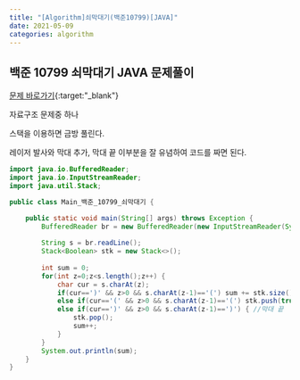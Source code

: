 ```yaml
---
title: "[Algorithm]쇠막대기(백준10799)[JAVA]"
date: 2021-05-09
categories: algorithm
---
```




## 백준 10799 쇠막대기 JAVA  문제풀이



[문제 바로가기](http://boj.kr/10799){:target:"_blank"}



자료구조 문제중 하나

스택을 이용하면 금방 풀린다.



레이저 발사와 막대 추가, 막대 끝 이부분을 잘 유념하여 코드를 짜면 된다.



```java
import java.io.BufferedReader;
import java.io.InputStreamReader;
import java.util.Stack;

public class Main_백준_10799_쇠막대기 {

	public static void main(String[] args) throws Exception {
		BufferedReader br = new BufferedReader(new InputStreamReader(System.in));
		
		String s = br.readLine();
		Stack<Boolean> stk = new Stack<>();
		
		int sum = 0;
		for(int z=0;z<s.length();z++) {
			char cur = s.charAt(z);
			if(cur==')' && z>0 && s.charAt(z-1)=='(') sum += stk.size(); //레이저
			else if(cur=='(' && z>0 && s.charAt(z-1)=='(') stk.push(true); //막대 추가
			else if(cur==')' && z>0 && s.charAt(z-1)==')') { //막대 끝
				stk.pop();
				sum++;
			}
		}
		System.out.println(sum);
	}
}

```

